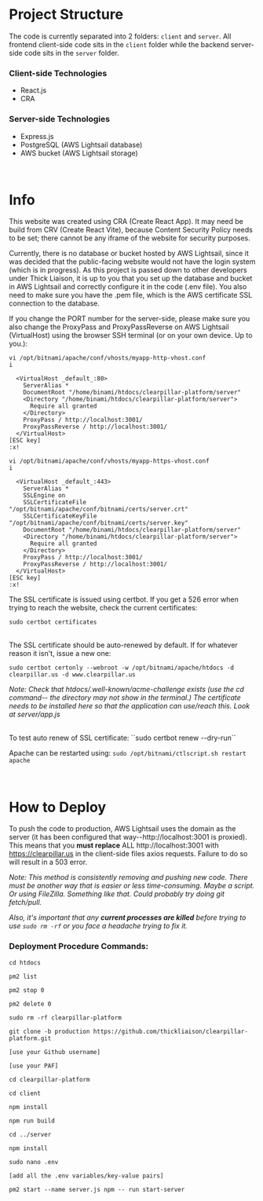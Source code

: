 # Project Structure
The code is currently separated into 2 folders: ``client`` and ``server``. All frontend client-side code sits in the ``client`` folder while the backend server-side code sits in the ``server`` folder.

### Client-side Technologies
- React.js
- CRA

### Server-side Technologies
- Express.js
- PostgreSQL (AWS Lightsail database)
- AWS bucket (AWS Lightsail storage)

<br/>

# Info
This website was created using CRA (Create React App). It may need be build from CRV (Create React Vite), because Content Security Policy needs to be set; there cannot be any iframe of the website for security purposes.

Currently, there is no database or bucket hosted by AWS Lightsail, since it was decided that the public-facing website would not have the login system (which is in progress). As this project is passed down to other developers under Thick Liaison, it is up to you that you set up the database and bucket in AWS Lightsail and correctly configure it in the code (.env file). You also need to make sure you have the .pem file, which is the AWS certificate SSL connection to the database.

If you change the PORT number for the server-side, please make sure you also change the ProxyPass and ProxyPassReverse on AWS Lightsail (VirtualHost) using the browser SSH terminal (or on your own device. Up to you.):
```
vi /opt/bitnami/apache/conf/vhosts/myapp-http-vhost.conf
i

  <VirtualHost _default_:80>
    ServerAlias *
    DocumentRoot "/home/binami/htdocs/clearpillar-platform/server"
    <Directory "/home/binami/htdocs/clearpillar-platform/server">
      Require all granted
    </Directory>
    ProxyPass / http://localhost:3001/
    ProxyPassReverse / http://localhost:3001/
  </VirtualHost>
[ESC key]
:x!
```

```
vi /opt/bitnami/apache/conf/vhosts/myapp-https-vhost.conf
i

  <VirtualHost _default_:443>
    ServerAlias *
    SSLEngine on
    SSLCertificateFile "/opt/bitnami/apache/conf/bitnami/certs/server.crt"
    SSLCertificateKeyFile "/opt/bitnami/apache/conf/bitnami/certs/server.key"
    DocumentRoot "/home/binami/htdocs/clearpillar-platform/server"
    <Directory "/home/binami/htdocs/clearpillar-platform/server">
      Require all granted
    </Directory>
    ProxyPass / http://localhost:3001/
    ProxyPassReverse / http://localhost:3001/
  </VirtualHost>
[ESC key]  
:x!
```

The SSL certificate is issued using certbot. If you get a 526 error when trying to reach the website, check the current certificates: 

``sudo certbot certificates``

<br/>
The SSL certificate should be auto-renewed by default. If for whatever reason it isn't, issue a new one: 

``sudo certbot certonly --webroot -w /opt/bitnami/apache/htdocs -d clearpillar.us -d www.clearpillar.us``

*Note: Check that htdocs/.well-known/acme-challenge exists (use the cd command-- the directory may not show in the terminal.) The certificate needs to be installed here so that the application can use/reach this. Look at server/app.js*

<br/>
To test auto renew of SSL certificate: ``sudo certbot renew --dry-run``

<br/>

Apache can be restarted using: ``sudo /opt/bitnami/ctlscript.sh restart apache``

<br/>

# How to Deploy
To push the code to production, AWS Lightsail uses the domain as the server (it has been configured that way--http://localhost:3001 is proxied). This means that you **must replace** ALL http://localhost:3001 with https://clearpillar.us in the client-side files axios requests. Failure to do so will result in a 503 error.

*Note: This method is consistently removing and pushing new code. There must be another way that is easier or less time-consuming. Maybe a script. Or using FileZilla. Something like that. Could probably try doing git fetch/pull.*

*Also, it's important that any **current processes are killed** before trying to use ``sudo rm -rf`` or you face a headache trying to fix it.*

### Deployment Procedure Commands:
``cd htdocs``

``pm2 list``

``pm2 stop 0``

``pm2 delete 0``

``sudo rm -rf clearpillar-platform``

``git clone -b production https://github.com/thickliaison/clearpillar-platform.git``

``[use your Github username]``

``[use your PAF]``

``cd clearpillar-platform``

``cd client``

``npm install``

``npm run build``

``cd ../server``

``npm install``

``sudo nano .env``

``[add all the .env variables/key-value pairs]``

``pm2 start --name server.js npm -- run start-server``
